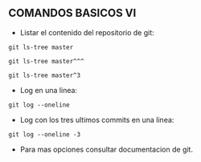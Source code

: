 ## COMANDOS BASICOS VI
* Listar el contenido del repositorio de git:

 `git ls-tree master`

 `git ls-tree master^^^`

 `git ls-tree master^3`

* Log en una linea:

 `git log --oneline`

* Log con los tres ultimos commits en una linea:

 `git log --oneline -3`

* Para mas opciones consultar documentacion de git.
